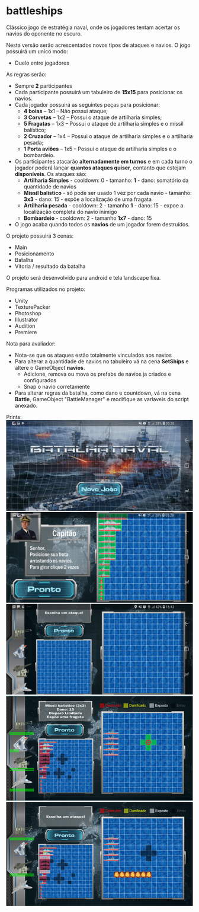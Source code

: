 # battleships

Clássico jogo de estratégia naval, onde os jogadores tentam acertar os navios do oponente no escuro.

Nesta versão serão acrescentados novos tipos de ataques e navios.
O jogo possuirá um unico modo:
* Duelo entre jogadores

As regras serão:
* Sempre **2** participantes
* Cada participante possuirá um tabuleiro de **15x15** para posicionar os navios.
* Cada jogador possuirá as seguintes peças para posicionar:
  - **4 boias** – 1x1 – Não possui ataque;
  - **3 Corvetas** – 1x2 – Possui o ataque de artilharia simples;
  - **5 Fragatas** – 1x3 – Possui o ataque de artilharia simples e o míssil balístico;
  - **2 Cruzador** – 1x4 – Possui o ataque de artilharia simples e o artilharia pesada;
  - **1 Porta aviões** – 1x5 – Possui o ataque de artilharia simples e o bombardeio.
* Os participantes atacarão **alternadamente em turnos** e em cada turno o jogador poderá lançar **quantos ataques quiser**, contanto que estejam **disponíveis**. Os ataques são:
  - **Artilharia Simples** - cooldown: 0 - tamanho: **1** - dano: somatório da quantidade de navios
  - **Míssil balístico** - só pode ser usado 1 vez por cada navio - tamanho: **3x3** - dano: 15 - expõe a localização de uma fragata
  - **Artilharia pesada** - cooldown: 2 - tamanho **1** - dano: 15 - expoe a localização completa do navio inimigo
  - **Bombardeio** - cooldown: 2 - tamanho **1x7** - dano: 15
* O jogo acaba quando todos os **navios** de um jogador forem destruídos.

O projeto possuirá 3 cenas:
* Main
* Posicionamento
* Batalha
* Vitoria / resultado da batalha

O projeto será desenvolvido para android e tela landscape fixa.

Programas utilizados no projeto:
* Unity
* TexturePacker
* Photoshop
* Illustrator
* Audition
* Premiere

Nota para avaliador:
* Nota-se que os ataques estão totalmente vinculados aos navios
* Para alterar a quantidade de navios no tabuleiro vá na cena **SetShips** e altere o GameObject **navios**.
  - Adicione, remova ou mova os prefabs de navios ja criados e configurados
  - Snap o navio corretamente  
* Para alterar regras da batalha, como dano e countdown, vá na cena **Battle**, GameObject "BattleManager" e modifique as variaveis do script anexado.


Prints:
![N|Solid](https://github.com/rafaelmcgs/battleships/blob/master/Referencias/prints/cena1.jpg?raw=true)
![N|Solid](https://github.com/rafaelmcgs/battleships/blob/master/Referencias/prints/cena2.jpg?raw=true)
![N|Solid](https://github.com/rafaelmcgs/battleships/blob/master/Referencias/prints/cena3.jpg?raw=true)
![N|Solid](https://github.com/rafaelmcgs/battleships/blob/master/Referencias/prints/cena4.png?raw=true)
![N|Solid](https://github.com/rafaelmcgs/battleships/blob/master/Referencias/prints/cena5.png?raw=true)

